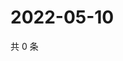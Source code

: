 # 2022-05-10

共 0 条

<!-- BEGIN WEIBO -->
<!-- 最后更新时间 Tue May 10 2022 11:25:19 GMT+0800 (China Standard Time) -->

<!-- END WEIBO -->
